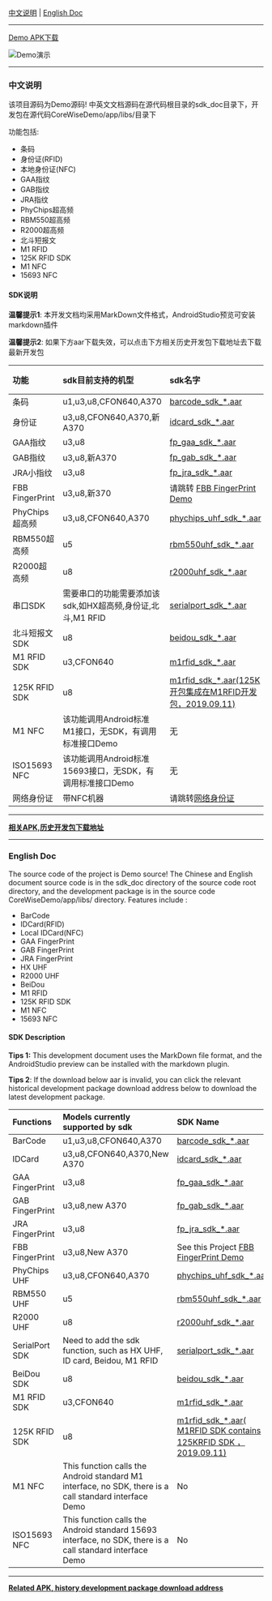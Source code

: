 

[中文说明](#user-content-zh) | [English Doc](#user-content-en)

---


[Demo APK下载](https://github.com/CoreWise/CoreWiseDemo/releases)

![Demo演示](https://i.loli.net/2019/05/08/5cd243747a2c8.gif)


---

<h3 id="user-content-zh">中文说明</h3>


该项目源码为Demo源码! 中英文文档源码在源代码根目录的sdk_doc目录下，开发包在源代码CoreWiseDemo/app/libs/目录下


功能包括:
- 条码
- 身份证(RFID)
- 本地身份证(NFC)
- GAA指纹
- GAB指纹
- JRA指纹
- PhyChips超高频
- RBM550超高频
- R2000超高频
- 北斗短报文
- M1 RFID
- 125K RFID SDK
- M1 NFC
- 15693 NFC



#### SDK说明

**温馨提示1**:  本开发文档均采用MarkDown文件格式，AndroidStudio预览可安装markdown插件

**温馨提示2**:  如果下方aar下载失效，可以点击下方相关历史开发包下载地址去下载最新开发包

| 功能            | sdk目前支持的机型                                          | sdk名字                                                      |                           开发文档                           |
| :-------------- | :--------------------------------------------------------- | :----------------------------------------------------------- | :----------------------------------------------------------: |
| 条码            | u1,u3,u8,CFON640,A370                                      | [barcode_sdk_*.aar](<https://corewise.coding.net/p/SDK/d/SDK/git/raw/master/aar/barcode_sdk_20200918.aar>) | <a href="https://github.com/CoreWise/CWDemo/blob/master/sdk_doc/cn/条码.md" target="_blank">查看</a> |
| 身份证          | u3,u8,CFON640,A370,新A370                                  | [idcard_sdk_*.aar](https://corewise.coding.net/p/SDK/d/SDK/git/raw/master/aar/idcard_sdk_20200918.aar) | <a href="https://github.com/CoreWise/CWDemo/blob/master/sdk_doc/cn/身份证.md" target="_blank">查看</a> |
| GAA指纹       | u3,u8                                                      | [fp_gaa_sdk_*.aar](https://corewise.coding.net/p/SDK/d/SDK/git/raw/master/aar/fp_gaa_sdk_20200918.aar) | <a href="https://github.com/CoreWise/CWDemo/blob/master/sdk_doc/cn/GAA指纹.md" target="_blank">查看</a> |
| GAB指纹       | u3,u8,新A370                                                     | [fp_gab_sdk_*.aar](https://corewise.coding.net/p/SDK/d/SDK/git/raw/master/aar/fp_gab_sdk_20200918.aar) | <a href="https://github.com/CoreWise/CWDemo/blob/master/sdk_doc/cn/GAB指纹.md" target="_blank">查看</a> |
| JRA小指纹       | u3,u8                                                      | [fp_jra_sdk_*.aar](https://corewise.coding.net/p/SDK/d/SDK/git/raw/master/aar/fp_jra_sdk_20200918.aar) | <a href="https://github.com/CoreWise/CWDemo/blob/master/sdk_doc/cn/JRA指纹.md" target="_blank">查看</a> |
| FBB FingerPrint       | u3,u8,新370                                          |请跳转 [FBB FingerPrint Demo](https://github.com/CoreWise/FBBFingerDemo) |  |
| PhyChips超高频      | u3,u8,CFON640,A370                                            | [phychips_uhf_sdk_*.aar](https://corewise.coding.net/p/SDK/d/SDK/git/raw/master/aar/phychips_uhf_sdk_20200918.aar) | <a href="https://github.com/CoreWise/CWDemo/blob/master/sdk_doc/cn/PhyChips超高频.md" target="_blank">查看</a> |
| RBM550超高频      | u5                                            | [rbm550uhf_sdk_*.aar](https://corewise.coding.net/p/SDK/d/SDK/git/raw/master/aar/rbm550uhf_sdk_20200918.aar) | <a href="https://github.com/CoreWise/CWDemo/blob/master/sdk_doc/cn/RBM550超高频.md" target="_blank">查看</a> |
| R2000超高频     | u8                                                         | [r2000uhf_sdk_*.aar](https://corewise.coding.net/p/SDK/d/SDK/git/raw/master/aar/r2000uhf_sdk_20200918.aar) | <a href="https://github.com/CoreWise/CWDemo/blob/master/sdk_doc/cn/R2000超高频.md" target="_blank">查看</a> |
| 串口SDK         | 需要串口的功能需要添加该sdk,如HX超高频,身份证,北斗,M1 RFID | [serialport_sdk_*.aar](https://corewise.coding.net/p/SDK/d/SDK/git/raw/master/aar/serialport_sdk_20200918.aar) |                                    None                          |
| 北斗短报文SDK         | u8                                                         | [beidou_sdk_*.aar](https://corewise.coding.net/p/SDK/d/SDK/git/raw/master/aar/beidou_sdk_20200918.aar) | <a href="https://github.com/CoreWise/CWDemo/blob/master/sdk_doc/cn/北斗.md" target="_blank">查看</a> |
| M1 RFID SDK     | u3,CFON640                                                 | [m1rfid_sdk_*.aar](https://corewise.coding.net/p/SDK/d/SDK/git/raw/master/aar/m1rfid_sdk_20200918.aar) | <a href="https://github.com/CoreWise/CWDemo/blob/master/sdk_doc/cn/M1RFID.md" target="_blank">查看</a> |
| 125K RFID SDK     | u8                                              | [m1rfid_sdk_*.aar(125K开包集成在M1RFID开发包，2019.09.11)](https://corewise.coding.net/p/SDK/d/SDK/git/raw/master/aar/m1rfid_sdk_20200918.aar) | <a href="https://github.com/CoreWise/CWDemo/blob/master/sdk_doc/cn/125KRFID.md" target="_blank">查看</a> |
| M1 NFC          | 该功能调用Android标准M1接口，无SDK，有调用标准接口Demo     | 无                 |              None            |
| ISO15693 NFC       | 该功能调用Android标准15693接口，无SDK，有调用标准接口Demo  | 无              |              None            |
|网络身份证|带NFC机器|请跳转[网络身份证](https://github.com/CoreWise/NetReadIDCard)|None|

----

[**相关APK,历史开发包下载地址**](https://git.dev.tencent.com/CoreWise/SDK.git)


----

<h3 id="user-content-en">English Doc</h3>


The source code of the project is Demo source! The Chinese and English document source code is in the sdk_doc directory of the source code root directory, and the development package is in the source code CoreWiseDemo/app/libs/ directory.
Features include :

- BarCode
- IDCard(RFID)
- Local IDCard(NFC)
- GAA FingerPrint
- GAB FingerPrint
- JRA FingerPrint
- HX UHF
- R2000 UHF
- BeiDou
- M1 RFID
- 125K RFID SDK
- M1 NFC
- 15693 NFC



#### SDK Description


**Tips 1:** This development document uses the MarkDown file format, and the AndroidStudio preview can be installed with the markdown plugin.

**Tips 2**:  If the download below aar is invalid, you can click the relevant historical development package download address below to download the latest development package.

| Functions             | Models currently supported by sdk                            | SDK Name                                                     |                           SDK Doc                            |
| :-------------------- | :----------------------------------------------------------- | :----------------------------------------------------------- | :----------------------------------------------------------: |
| BarCode               | u1,u3,u8,CFON640,A370                                        | [barcode_sdk_*.aar](<https://corewise.coding.net/p/SDK/d/SDK/git/raw/master/aar/barcode_sdk_20200918.aar>) | <a href="https://github.com/CoreWise/CWDemo/blob/master/sdk_doc/en/BarCode.md" target="_blank">View</a> |
| IDCard                | u3,u8,CFON640,A370,New A370                                  | [idcard_sdk_*.aar](https://corewise.coding.net/p/SDK/d/SDK/git/raw/master/aar/idcard_sdk_20200918.aar) | <a href="https://github.com/CoreWise/CWDemo/blob/master/sdk_doc/en/IDCard.md" target="_blank">View</a> |
| GAA FingerPrint   | u3,u8                                                        | [fp_gaa_sdk_*.aar](https://corewise.coding.net/p/SDK/d/SDK/git/raw/master/aar/fp_gaa_sdk_20200918.aar) | <a href="https://github.com/CoreWise/CWDemo/blob/master/sdk_doc/en/GAAFingerPrint.md" target="_blank">View</a> |
| GAB FingerPrint    | u3,u8,new A370                                                     | [fp_gab_sdk_*.aar](https://corewise.coding.net/p/SDK/d/SDK/git/raw/master/aar/fp_gab_sdk_20200918.aar) | <a href="https://github.com/CoreWise/CWDemo/blob/master/sdk_doc/en/GABFingerPrint.md" target="_blank">View</a> |
| JRA FingerPrint | u3,u8                                                        | [fp_jra_sdk_*.aar](https://corewise.coding.net/p/SDK/d/SDK/git/raw/master/aar/fp_jra_sdk_20200918.aar) | <a href="https://github.com/CoreWise/CWDemo/blob/master/sdk_doc/en/JRAFingerPrint.md" target="_blank">View</a> |
| FBB FingerPrint       | u3,u8,New A370                                                     | See this Project [FBB FingerPrint Demo](https://github.com/CoreWise/FBBFingerDemo) |  |
| PhyChips UHF                | u3,u8,CFON640,A370                                              | [phychips_uhf_sdk_*.aar](https://corewise.coding.net/p/SDK/d/SDK/git/raw/master/aar/phychips_uhf_sdk_20200918.aar) | <a href="https://github.com/CoreWise/CWDemo/blob/master/sdk_doc/en/HXUHF.md" target="_blank">View</a> |
| RBM550 UHF                | u5                                              | [rbm550uhf_sdk_*.aar](https://corewise.coding.net/p/SDK/d/SDK/git/raw/master/aar/rbm550uhf_sdk_20200918.aar) | <a href="https://github.com/CoreWise/CWDemo/blob/master/sdk_doc/en/RBM550UHF.md" target="_blank">View</a> |
| R2000 UHF             | u8                                                           | [r2000uhf_sdk_*.aar](https://corewise.coding.net/p/SDK/d/SDK/git/raw/master/aar/r2000uhf_sdk_20200918.aar) | <a href="https://github.com/CoreWise/CWDemo/blob/master/sdk_doc/en/R2000UHF.md" target="_blank">View</a> |
| SerialPort SDK        | Need to add the sdk function, such as HX UHF, ID card, Beidou, M1 RFID | [serialport_sdk_*.aar](https://corewise.coding.net/p/SDK/d/SDK/git/raw/master/aar/serialport_sdk_20200918.aar) |            None                                                  |
| BeiDou SDK            | u8                                                           | [beidou_sdk_*.aar](https://corewise.coding.net/p/SDK/d/SDK/git/raw/master/aar/beidou_sdk_20200918.aar) | <a href="https://github.com/CoreWise/CWDemo/blob/master/sdk_doc/en/BeiDou.md" target="_blank">View</a> |
| M1 RFID SDK           | u3,CFON640                                                   | [m1rfid_sdk_*.aar](https://corewise.coding.net/p/SDK/d/SDK/git/raw/master/aar/m1rfid_sdk_20200918.aar) | <a href="https://github.com/CoreWise/CWDemo/blob/master/sdk_doc/en/M1RFID.md" target="_blank">View</a> |
| 125K RFID SDK     | u8                                              | [m1rfid_sdk_*.aar( M1RFID SDK contains 125KRFID SDK ，2019.09.11)](https://corewise.coding.net/p/SDK/d/SDK/git/raw/master/aar/m1rfid_sdk_20200918.aar) | <a href="https://github.com/CoreWise/CWDemo/blob/master/sdk_doc/cn/125KRFID.md" target="_blank">查看</a> |
| M1 NFC                | This function calls the Android standard M1 interface, no SDK, there is a call standard interface Demo | No                                                           |                  None                                            |
| ISO15693 NFC             | This function calls the Android standard 15693 interface, no SDK, there is a call standard interface Demo | No                                                           |                  None                                            |




---

[**Related APK, history development package download address**](https://git.dev.tencent.com/CoreWise/SDK.git)
